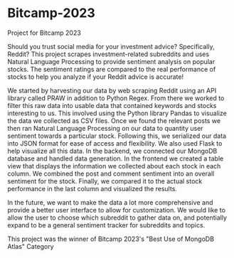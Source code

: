 # Bitcamp-2023
Project for Bitcamp 2023

Should you trust social media for your investment advice? Specifically, Reddit? This project scrapes investment-related subreddits and uses Natural Language Processing to provide sentiment analysis on popular stocks. The sentiment ratings are compared to the real performance of stocks to help you analyze if your Reddit advice is accurate!

We started by harvesting our data by web scraping Reddit using an API library called PRAW in addition to Python Regex. From there we worked to filter this raw data into usable data that contained keywords and stocks interesting to us. This involved using the Python library Pandas to visualize the data we collected as CSV files. Once we found the relevant posts we then ran Natural Language Processing on our data to quantity user sentiment towards a particular stock. Following this, we serialized our data into JSON format for ease of access and flexibility. We also used Flask to help visualize all this data. In the backend, we connected our MongoDB database and handled data generation. In the frontend we created a table view that displays the information we collected about each stock in each column. We combined the post and comment sentiment into an overall sentiment for the stock. Finally, we compared it to the actual stock performance in the last column and visualized the results.

In the future, we want to make the data a lot more comprehensive and provide a better user interface to allow for customization. We would like to allow the user to choose which subreddit to gather data on, and potentially expand to be a general sentiment tracker for subreddits and topics.

This project was the winner of Bitcamp 2023's "Best Use of MongoDB Atlas" Category
